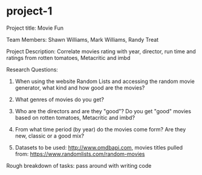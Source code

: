 # project-1

Project title: Movie Fun

Team Members: Shawn Williams, Mark Williams, Randy Treat

Project Description: Correlate movies rating with year, director, run time and ratings from rotten tomatoes, Metacritic and imbd

Research Questions: 

1. When using the website Random Lists and accessing the random movie generator, what kind and how good are the movies?

2. What genres of movies do you get?

3. Who are the directors and are they "good"? Do you get "good" movies based on rotten tomatoes, Metacritic and imbd?

4. From what time period (by year) do the movies come form? Are they new, classic or a good mix?

5. Datasets to be used: http://www.omdbapi.com, movies titles pulled from: https://www.randomlists.com/random-movies

Rough breakdown of tasks: pass around with writing code

